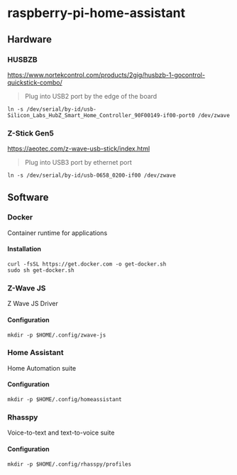 # raspberry-pi-home-assistant

## Hardware
### HUSBZB
https://www.nortekcontrol.com/products/2gig/husbzb-1-gocontrol-quickstick-combo/

> Plug into USB2 port by the edge of the board  
```shell
ln -s /dev/serial/by-id/usb-Silicon_Labs_HubZ_Smart_Home_Controller_90F00149-if00-port0 /dev/zwave
```

### Z-Stick Gen5
https://aeotec.com/z-wave-usb-stick/index.html  

> Plug into USB3 port by ethernet port
```shell
ln -s /dev/serial/by-id/usb-0658_0200-if00 /dev/zwave
```

## Software
### Docker
Container runtime for applications
#### Installation
```shell
curl -fsSL https://get.docker.com -o get-docker.sh
sudo sh get-docker.sh
```

### Z-Wave JS
Z Wave JS Driver
#### Configuration
```shell
mkdir -p $HOME/.config/zwave-js
```

### Home Assistant
Home Automation suite
#### Configuration
```shell
mkdir -p $HOME/.config/homeassistant
```

### Rhasspy
Voice-to-text and text-to-voice suite
#### Configuration
```shell
mkdir -p $HOME/.config/rhasspy/profiles
```
